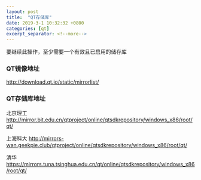 ```yaml
---
layout: post
title:  "QT存储库"
date: 2019-3-1 10:32:32 +0800
categories: [qt]
excerpt_separator: <!--more-->
---
```

要继续此操作，至少需要一个有效且已启用的储存库
<!--more-->

### QT镜像地址

<http://download.qt.io/static/mirrorlist/>

### QT存储库地址

北京理工
<http://mirror.bit.edu.cn/qtproject/online/qtsdkrepository/windows_x86/root/qt/>

上海科大
<http://mirrors-wan.geekpie.club/qtproject/online/qtsdkrepository/windows_x86/root/qt/>

清华
<https://mirrors.tuna.tsinghua.edu.cn/qt/online/qtsdkrepository/windows_x86/root/qt/>